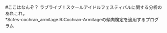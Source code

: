 #ここはなんぞ？
ラブライブ！スクールアイドルフェスティバルに関する分析のあれこれ。  
*Scfes-cochran_armitage.R:Cochran-Armitageの傾向検定を適用するプログラム
